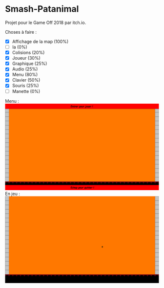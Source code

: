 # Smash-Patanimal

Projet pour le Game Off 2018 par itch.io.

Choses à faire :

- [x] Affichage de la map (100%)
- [ ] Ia (0%)
- [x] Colisions (20%)
- [x] Joueur (30%)
- [x] Graphique (25%)
- [x] Audio (25%)
- [x] Menu (80%)
- [x] Clavier  (50%) 
- [x] Souris (25%)
- [ ] Manette (0%)

Menu :
![Screenshot](screenshot.png)
En jeu :
![Screenshot](screenshotGame.png)

